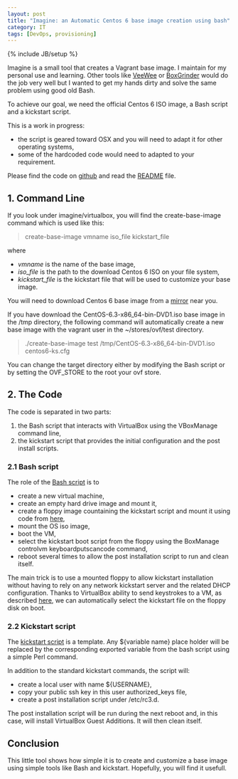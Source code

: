 ```yaml
---
layout: post
title: "Imagine: an Automatic Centos 6 base image creation using bash"
category: IT
tags: [DevOps, provisioning]
---
```

{% include JB/setup %}

Imagine is a small tool that creates a Vagrant base image. I maintain for my personal use and learning.
Other tools like [VeeWee](https://github.com/jedi4ever/veewee) or [BoxGrinder](http://boxgrinder.org/)
would do the job very well but I wanted to get my hands dirty and solve the same problem using good old Bash.

To achieve our goal, we need the official Centos 6 ISO image, a Bash script and a kickstart script.

This is a work in progress:
* the script is geared toward OSX and you will need to adapt it for other operating systems,
* some of the hardcoded code would need to adapted to your requirement.

Please find the code on [github](https://github.com/emeka/imagine) and read
the [README](https://github.com/emeka/imagine/blob/master/README.md) file.

## 1. Command Line

If you look under imagine/virtualbox, you will find the create-base-image command which is used like this:

<blockquote>
    create-base-image vmname iso_file kickstart_file
</blockquote>

where
* *vmname* is the name of the base image,
* *iso_file* is the path to the download Centos 6 ISO on your file system,
* *kickstart_file* is the kickstart file that will be used to customize your base image.

You will need to download Centos 6 base image from a
[mirror](http://isoredirect.centos.org/centos/6/isos/x86_64/) near you.

If you have download the CentOS-6.3-x86_64-bin-DVD1.iso base image in the /tmp directory,
the following command will automatically create a new base image with the vagrant user
in the ~/stores/ovf/test directory.

<blockquote>
./create-base-image test /tmp/CentOS-6.3-x86_64-bin-DVD1.iso centos6-ks.cfg
</blockquote>

You can change the target directory either by modifying the Bash script or by setting the OVF_STORE to the root
your ovf store.

## 2. The Code

The code is separated in two parts:
1. the Bash script that interacts with VirtualBox using the VBoxManage command line,
2. the kickstart script that provides the initial configuration and the post install scripts.

### 2.1 Bash script

The role of the [Bash script](https://github.com/emeka/imagine/blob/master/virtualbox/create-base-image) is to

* create a new virtual machine,
* create an empty hard drive image and mount it,
* create a floppy image countaining the kickstart script and mount it using code from [here][1],
* mount the OS iso image,
* boot the VM,
* select the kickstart boot script from the floppy using the BoxManage controlvm keyboardputscancode command,
* reboot several times to allow the post installation script to run and clean itself.

The main trick is to use a mounted floppy to allow kickstart installation without having to rely on any network
kickstart server and the related DHCP configuration.  Thanks to VirtualBox ability to send keystrokes to a VM,
as described [here][2], we can automatically select the kickstart file on the floppy disk on boot.

### 2.2 Kickstart script

The [kickstart script](https://github.com/emeka/imagine/blob/master/virtualbox/centos6-ks.cfg) is a template.
Any ${variable name} place holder will be replaced by the corresponding exported variable from the bash
script using a simple Perl command.

In addition to the standard kickstart commands, the script will:
* create a local user with name ${USERNAME},
* copy your public ssh key in this user authorized_keys file,
* create a post installation script under /etc/rc3.d.

The post installation script will be run during the next reboot and, in this case, will install VirtualBox Guest
Additions. It will then clean itself.


## Conclusion

This little tool shows how simple it is to create and customize a base image using simple tools like Bash
and kickstart. Hopefully, you will find it usefull.



[1]: http://www.jedi.be/blog/2009/11/17/commandline-creation-of-msdos-floppy-on-macosx/
[2]: http://www.jedi.be/blog/2010/08/29/sending-keystrokes-to-your-virtual-machines-using-X-vnc-rdp-or-native/
